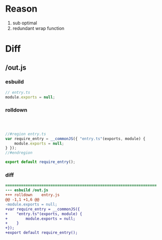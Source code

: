 # Reason
1. sub optimal
2. redundant wrap function
# Diff
## /out.js
### esbuild
```js
// entry.ts
module.exports = null;
```
### rolldown
```js



//#region entry.ts
var require_entry = __commonJS({ "entry.ts"(exports, module) {
	module.exports = null;
} });
//#endregion

export default require_entry();

```
### diff
```diff
===================================================================
--- esbuild	/out.js
+++ rolldown	entry.js
@@ -1,1 +1,6 @@
-module.exports = null;
+var require_entry = __commonJS({
+    "entry.ts"(exports, module) {
+        module.exports = null;
+    }
+});
+export default require_entry();

```